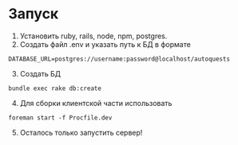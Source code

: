 # Запуск

1. Установить ruby, rails, node, npm, postgres.
2. Создать файл .env и указать путь к БД в формате
```
DATABASE_URL=postgres://username:password@localhost/autoquests
```
3. Создать БД

```
bundle exec rake db:create
```
4. Для сборки клиентской части использовать
```
foreman start -f Procfile.dev
```
5. Осталось только запустить сервер!
